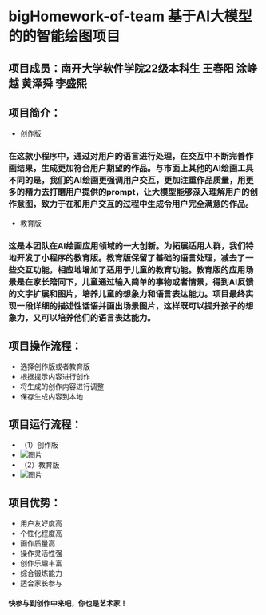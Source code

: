 # bigHomework-of-team  基于AI大模型的的智能绘图项目
## 项目成员：南开大学软件学院22级本科生 王春阳 涂峥越 黄泽舜 李盛熙
## 项目简介：
-  创作版
### 在这款小程序中，通过对用户的语言进行处理，在交互中不断完善作画结果，生成更加符合用户期望的作品。与市面上其他的AI绘画工具不同的是，我们的AI绘画更强调用户交互，更加注重作品质量，用更多的精力去打磨用户提供的prompt，让大模型能够深入理解用户的创作意图，致力于在和用户交互的过程中生成令用户完全满意的作品。
-  教育版
### 这是本团队在AI绘画应用领域的一大创新。为拓展适用人群，我们特地开发了小程序的教育版。教育版保留了基础的语言处理，减去了一些交互功能，相应地增加了适用于儿童的教育功能。教育版的应用场景是在家长陪同下，儿童通过输入简单的事物或者情景，得到AI反馈的文字扩展和图片，培养儿童的想象力和语言表达能力。项目最终实现一段详细的描述性话语并画出场景图片，这样既可以提升孩子的想象力，又可以培养他们的语言表达能力。
## 项目操作流程：
-  选择创作版或者教育版
-  根据提示内容进行创作
-  将生成的创作内容进行调整
-  保存生成内容到本地
## 项目运行流程：
-  （1）创作版
-   ![图片](https://github.com/ffxdz-123/bigHomework-of-team/assets/174222088/ef79ac61-b591-4a7a-8448-fc7e53e80080)
-  （2）教育版
-   ![图片](https://github.com/ffxdz-123/bigHomework-of-team/assets/174222088/dd5f43be-e4d2-40b8-a341-87046ac8c168)

## 项目优势：
- 用户友好度高
- 个性化程度高
- 画作质量高
- 操作灵活性强
- 创作乐趣丰富
- 综合锻炼能力
- 适合家长参与

#### 快参与到创作中来吧，你也是艺术家！
